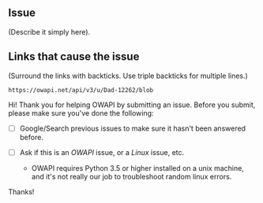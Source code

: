 ## Issue

(Describe it simply here).

## Links that cause the issue

(Surround the links with backticks. Use triple backticks for multiple lines.)

`https://owapi.net/api/v3/u/Dad-12262/blob`


Hi! Thank you for helping OWAPI by submitting an issue.
Before you submit, please make sure you've done the following:

* [ ] Google/Search previous issues to make sure it hasn't been answered before.

* [ ] Ask if this is an *OWAPI* issue, or a *Linux* issue, etc.
    * OWAPI requires Python 3.5 or higher installed on a unix machine, and it's not really our job to troubleshoot random linux errors.

Thanks!